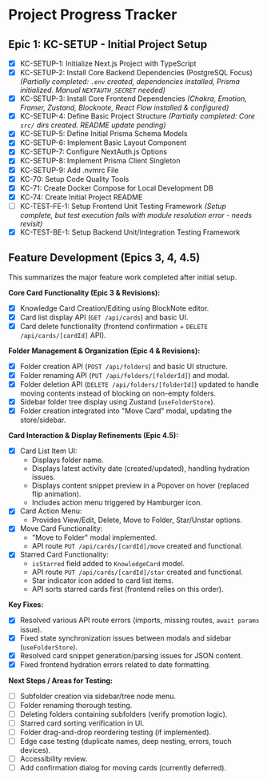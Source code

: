 # Project Progress Tracker

## Epic 1: KC-SETUP - Initial Project Setup

- [x] KC-SETUP-1: Initialize Next.js Project with TypeScript
- [x] KC-SETUP-2: Install Core Backend Dependencies (PostgreSQL Focus) *(Partially completed: `.env` created, dependencies installed, Prisma initialized. Manual `NEXTAUTH_SECRET` needed)*
- [x] KC-SETUP-3: Install Core Frontend Dependencies *(Chakra, Emotion, Framer, Zustand, Blocknote, React Flow installed & configured)*
- [x] KC-SETUP-4: Define Basic Project Structure *(Partially completed: Core `src/` dirs created. README update pending)*
- [x] KC-SETUP-5: Define Initial Prisma Schema Models
- [x] KC-SETUP-6: Implement Basic Layout Component
- [x] KC-SETUP-7: Configure NextAuth.js Options
- [x] KC-SETUP-8: Implement Prisma Client Singleton
- [x] KC-SETUP-9: Add .nvmrc File
- [x] KC-70: Setup Code Quality Tools
- [x] KC-71: Create Docker Compose for Local Development DB
- [x] KC-74: Create Initial Project README
- [ ] KC-TEST-FE-1: Setup Frontend Unit Testing Framework *(Setup complete, but test execution fails with module resolution error - needs revisit)*
- [x] KC-TEST-BE-1: Setup Backend Unit/Integration Testing Framework

## Feature Development (Epics 3, 4, 4.5)

This summarizes the major feature work completed after initial setup.

**Core Card Functionality (Epic 3 & Revisions):**
- [x] Knowledge Card Creation/Editing using BlockNote editor.
- [x] Card list display API (`GET /api/cards`) and basic UI.
- [x] Card delete functionality (frontend confirmation + `DELETE /api/cards/[cardId]` API).

**Folder Management & Organization (Epic 4 & Revisions):**
- [x] Folder creation API (`POST /api/folders`) and basic UI structure.
- [x] Folder renaming API (`PUT /api/folders/[folderId]`) and modal.
- [x] Folder deletion API (`DELETE /api/folders/[folderId]`) updated to handle moving contents instead of blocking on non-empty folders.
- [x] Sidebar folder tree display using Zustand (`useFolderStore`).
- [x] Folder creation integrated into "Move Card" modal, updating the store/sidebar.

**Card Interaction & Display Refinements (Epic 4.5):**
- [x] Card List Item UI:
    - Displays folder name.
    - Displays latest activity date (created/updated), handling hydration issues.
    - Displays content snippet preview in a Popover on hover (replaced flip animation).
    - Includes action menu triggered by Hamburger icon.
- [x] Card Action Menu:
    - Provides View/Edit, Delete, Move to Folder, Star/Unstar options.
- [x] Move Card Functionality:
    - "Move to Folder" modal implemented.
    - API route `PUT /api/cards/[cardId]/move` created and functional.
- [x] Starred Card Functionality:
    - `isStarred` field added to `KnowledgeCard` model.
    *   API route `PUT /api/cards/[cardId]/star` created and functional.
    *   Star indicator icon added to card list items.
    *   API sorts starred cards first (frontend relies on this order).

**Key Fixes:**
- [x] Resolved various API route errors (imports, missing routes, `await params` issue).
- [x] Fixed state synchronization issues between modals and sidebar (`useFolderStore`).
- [x] Resolved card snippet generation/parsing issues for JSON content.
- [x] Fixed frontend hydration errors related to date formatting.

**Next Steps / Areas for Testing:**
- [ ] Subfolder creation via sidebar/tree node menu.
- [ ] Folder renaming thorough testing.
- [ ] Deleting folders containing subfolders (verify promotion logic).
- [ ] Starred card sorting verification in UI.
- [ ] Folder drag-and-drop reordering testing (if implemented).
- [ ] Edge case testing (duplicate names, deep nesting, errors, touch devices).
- [ ] Accessibility review.
- [ ] Add confirmation dialog for moving cards (currently deferred). 